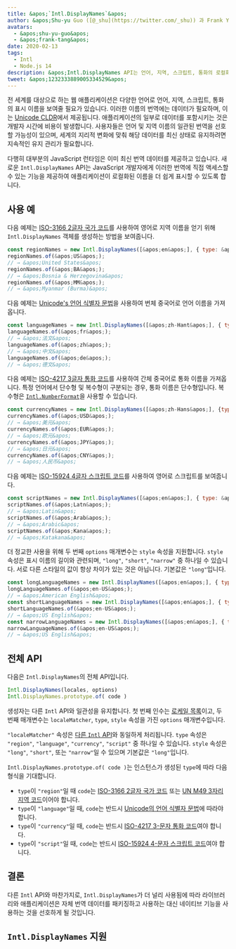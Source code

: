 ```yaml
---
title: &apos;`Intl.DisplayNames`&apos;
author: &apos;Shu-yu Guo ([@_shu](https://twitter.com/_shu)) 과 Frank Yung-Fong Tang&apos;
avatars:
  - &apos;shu-yu-guo&apos;
  - &apos;frank-tang&apos;
date: 2020-02-13
tags:
  - Intl
  - Node.js 14
description: &apos;Intl.DisplayNames API는 언어, 지역, 스크립트, 통화의 로컬화된 이름을 제공합니다.&apos;
tweet: &apos;1232333889005334529&apos;
---
```

전 세계를 대상으로 하는 웹 애플리케이션은 다양한 언어로 언어, 지역, 스크립트, 통화의 표시 이름을 보여줄 필요가 있습니다. 이러한 이름의 번역에는 데이터가 필요하며, 이는 [Unicode CLDR](http://cldr.unicode.org/translation/)에서 제공됩니다. 애플리케이션의 일부로 데이터를 포함시키는 것은 개발자 시간에 비용이 발생합니다. 사용자들은 언어 및 지역 이름의 일관된 번역을 선호할 가능성이 있으며, 세계의 지리적 변화에 맞춰 해당 데이터를 최신 상태로 유지하려면 지속적인 유지 관리가 필요합니다.

<!--truncate-->
다행히 대부분의 JavaScript 런타임은 이미 최신 번역 데이터를 제공하고 있습니다. 새로운 `Intl.DisplayNames` API는 JavaScript 개발자에게 이러한 번역에 직접 액세스할 수 있는 기능을 제공하여 애플리케이션이 로컬화된 이름을 더 쉽게 표시할 수 있도록 합니다.

## 사용 예

다음 예제는 [ISO-3166 2글자 국가 코드](https://www.iso.org/iso-3166-country-codes.html)를 사용하여 영어로 지역 이름을 얻기 위해 `Intl.DisplayNames` 객체를 생성하는 방법을 보여줍니다.

```js
const regionNames = new Intl.DisplayNames([&apos;en&apos;], { type: &apos;region&apos; });
regionNames.of(&apos;US&apos;);
// → &apos;United States&apos;
regionNames.of(&apos;BA&apos;);
// → &apos;Bosnia & Herzegovina&apos;
regionNames.of(&apos;MM&apos;);
// → &apos;Myanmar (Burma)&apos;
```

다음 예제는 [Unicode&apos;s 언어 식별자 문법](http://unicode.org/reports/tr35/#Unicode_language_identifier)을 사용하여 번체 중국어로 언어 이름을 가져옵니다.

```js
const languageNames = new Intl.DisplayNames([&apos;zh-Hant&apos;], { type: &apos;language&apos; });
languageNames.of(&apos;fr&apos;);
// → &apos;法文&apos;
languageNames.of(&apos;zh&apos;);
// → &apos;中文&apos;
languageNames.of(&apos;de&apos;);
// → &apos;德文&apos;
```

다음 예제는 [ISO-4217 3글자 통화 코드](https://www.iso.org/iso-4217-currency-codes.html)를 사용하여 간체 중국어로 통화 이름을 가져옵니다. 특정 언어에서 단수형 및 복수형이 구분되는 경우, 통화 이름은 단수형입니다. 복수형은 [`Intl.NumberFormat`](https://v8.dev/features/intl-numberformat)을 사용할 수 있습니다.

```js
const currencyNames = new Intl.DisplayNames([&apos;zh-Hans&apos;], {type: &apos;currency&apos;});
currencyNames.of(&apos;USD&apos;);
// → &apos;美元&apos;
currencyNames.of(&apos;EUR&apos;);
// → &apos;欧元&apos;
currencyNames.of(&apos;JPY&apos;);
// → &apos;日元&apos;
currencyNames.of(&apos;CNY&apos;);
// → &apos;人民币&apos;
```

다음 예제는 [ISO-15924 4글자 스크립트 코드](http://unicode.org/iso15924/iso15924-codes.html)를 사용하여 영어로 스크립트를 보여줍니다.

```js
const scriptNames = new Intl.DisplayNames([&apos;en&apos;], { type: &apos;script&apos; });
scriptNames.of(&apos;Latn&apos;);
// → &apos;Latin&apos;
scriptNames.of(&apos;Arab&apos;);
// → &apos;Arabic&apos;
scriptNames.of(&apos;Kana&apos;);
// → &apos;Katakana&apos;
```

더 정교한 사용을 위해 두 번째 `options` 매개변수는 `style` 속성을 지원합니다. `style` 속성은 표시 이름의 길이와 관련되며, `"long"`, `"short"`, `"narrow"` 중 하나일 수 있습니다. 서로 다른 스타일의 값이 항상 차이가 있는 것은 아닙니다. 기본값은 `"long"`입니다.

```js
const longLanguageNames = new Intl.DisplayNames([&apos;en&apos;], { type: &apos;language&apos; });
longLanguageNames.of(&apos;en-US&apos;);
// → &apos;American English&apos;
const shortLanguageNames = new Intl.DisplayNames([&apos;en&apos;], { type: &apos;language&apos;, style: &apos;short&apos; });
shortLanguageNames.of(&apos;en-US&apos;);
// → &apos;US English&apos;
const narrowLanguageNames = new Intl.DisplayNames([&apos;en&apos;], { type: &apos;language&apos;, style: &apos;narrow&apos; });
narrowLanguageNames.of(&apos;en-US&apos;);
// → &apos;US English&apos;
```

## 전체 API

다음은 `Intl.DisplayNames`의 전체 API입니다.

```js
Intl.DisplayNames(locales, options)
Intl.DisplayNames.prototype.of( code )
```

생성자는 다른 `Intl` API와 일관성을 유지합니다. 첫 번째 인수는 [로케일 목록](https://developer.mozilla.org/en-US/docs/Web/JavaScript/Reference/Global_Objects/Intl#Locale_identification_and_negotiation)이고, 두 번째 매개변수는 `localeMatcher`, `type`, `style` 속성을 가진 `options` 매개변수입니다.

`"localeMatcher"` 속성은 [다른 `Intl` API](https://developer.mozilla.org/en-US/docs/Web/JavaScript/Reference/Global_Objects/Intl#Locale_identification_and_negotiation)와 동일하게 처리됩니다. `type` 속성은 `"region"`, `"language"`, `"currency"`, `"script"` 중 하나일 수 있습니다. `style` 속성은 `"long"`, `"short"`, 또는 `"narrow"`일 수 있으며 기본값은 `"long"`입니다.

`Intl.DisplayNames.prototype.of( code )`는 인스턴스가 생성된 `type`에 따라 다음 형식을 기대합니다.

- `type`이 `"region"`일 때 `code`는 [ISO-3166 2글자 국가 코드](https://www.iso.org/iso-3166-country-codes.html) 또는 [UN M49 3자리 지역 코드](https://unstats.un.org/unsd/methodology/m49/)이어야 합니다.
- `type`이 `"language"`일 때, `code`는 반드시 [Unicode의 언어 식별자 문법](https://unicode.org/reports/tr35/#Unicode_language_identifier)에 따라야 합니다.
- `type`이 `"currency"`일 때, `code`는 반드시 [ISO-4217 3-문자 통화 코드](https://www.iso.org/iso-4217-currency-codes.html)여야 합니다.
- `type`이 `"script"`일 때, `code`는 반드시 [ISO-15924 4-문자 스크립트 코드](https://unicode.org/iso15924/iso15924-codes.html)여야 합니다.

## 결론

다른 `Intl` API와 마찬가지로, `Intl.DisplayNames`가 더 널리 사용됨에 따라 라이브러리와 애플리케이션은 자체 번역 데이터를 패키징하고 사용하는 대신 네이티브 기능을 사용하는 것을 선호하게 될 것입니다.

## `Intl.DisplayNames` 지원

<feature-support chrome="81 /blog/v8-release-81#intl.displaynames"
                 firefox="86 https://developer.mozilla.org/en-US/docs/Mozilla/Firefox/Releases/86#javascript"
                 safari="14 https://bugs.webkit.org/show_bug.cgi?id=209779"
                 nodejs="14 https://medium.com/@nodejs/node-js-version-14-available-now-8170d384567e"
                 babel="no"></feature-support>
